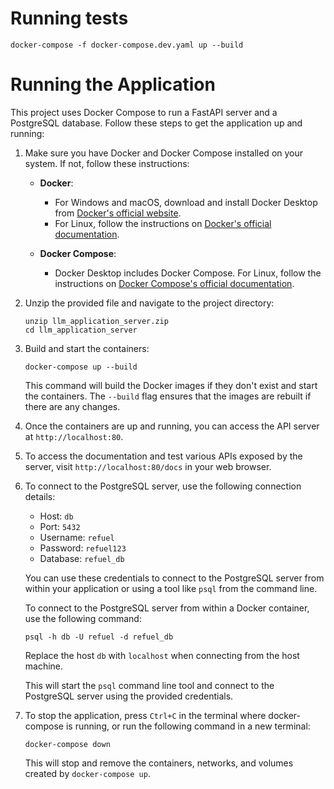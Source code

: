 # Running tests

```
docker-compose -f docker-compose.dev.yaml up --build
```

# Running the Application

This project uses Docker Compose to run a FastAPI server and a PostgreSQL database. Follow these steps to get the application up and running:

1. Make sure you have Docker and Docker Compose installed on your system. If not, follow these instructions:

   - **Docker**:

     - For Windows and macOS, download and install Docker Desktop from [Docker's official website](https://www.docker.com/products/docker-desktop).
     - For Linux, follow the instructions on [Docker's official documentation](https://docs.docker.com/engine/install/).

   - **Docker Compose**:
     - Docker Desktop includes Docker Compose. For Linux, follow the instructions on [Docker Compose's official documentation](https://docs.docker.com/compose/install/).

2. Unzip the provided file and navigate to the project directory:

   ```
   unzip llm_application_server.zip
   cd llm_application_server
   ```

3. Build and start the containers:

   ```
   docker-compose up --build
   ```

   This command will build the Docker images if they don't exist and start the containers. The `--build` flag ensures that the images are rebuilt if there are any changes.

4. Once the containers are up and running, you can access the API server at `http://localhost:80`.

5. To access the documentation and test various APIs exposed by the server, visit `http://localhost:80/docs` in your web browser.

6. To connect to the PostgreSQL server, use the following connection details:

   - Host: `db`
   - Port: `5432`
   - Username: `refuel`
   - Password: `refuel123`
   - Database: `refuel_db`

   You can use these credentials to connect to the PostgreSQL server from within your application or using a tool like `psql` from the command line.

   To connect to the PostgreSQL server from within a Docker container, use the following command:

   ```
   psql -h db -U refuel -d refuel_db
   ```

   Replace the host `db` with `localhost` when connecting from the host machine.

   This will start the `psql` command line tool and connect to the PostgreSQL server using the provided credentials.

7. To stop the application, press `Ctrl+C` in the terminal where docker-compose is running, or run the following command in a new terminal:

   ```
   docker-compose down
   ```

   This will stop and remove the containers, networks, and volumes created by `docker-compose up`.
